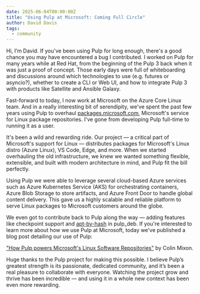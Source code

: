 ```yaml
---
date: 2025-06-04T00:00:00Z
title: "Using Pulp at Microsoft: Coming Full Circle"
author: David Davis
tags:
  - community
---
```


Hi, I’m David. If you've been using Pulp for long enough, there's a good chance you may have
encountered a bug I contributed. I worked on Pulp for many years while at Red Hat, from the
beginning of the Pulp 3 back when it was just a proof of concept. Those early days were full of
whiteboarding and discussions around which technologies to use (e.g. futures or asyncio?), whether
to create a CLI or Web UI, and how to integrate Pulp 3 with products like Satellite and Ansible
Galaxy.

Fast-forward to today, I now work at Microsoft on the Azure Core Linux team. And in a really
interesting bit of serendipity, we've spent the past few years using Pulp to overhaul
[packages.microsoft.com](https://packages.microsoft.com), Microsoft's service for Linux package
repositories. I've gone from developing Pulp full-time to running it as a user.

<!-- more -->

It's been a wild and rewarding ride. Our project — a critical part of Microsoft's support for Linux
— distributes packages for Microsoft's Linux distro (Azure Linux), VS Code, Edge, and more.
When we started overhauling the old infrastructure, we knew we wanted something flexible,
extensible, and built with modern architecture in mind, and Pulp fit the bill perfectly.

Using Pulp we were able to leverage several cloud-based Azure services such as Azure Kubernetes
Service (AKS) for orchestrating containers, Azure Blob Storage to store artifacts, and Azure Front
Door to handle global content delivery. This gave us a highly scalable and reliable platform to
serve Linux packages to Microsoft customers around the globe.

We even got to contribute back to Pulp along the way — adding features like checkpoint support and
[apt-by-hash](https://wiki.ubuntu.com/AptByHash) in pulp_deb. If you're interested to learn more
about how we use Pulp at Microsoft, today we've published a blog post detailing our use of Pulp:

["How Pulp powers Microsoft's Linux Software
Repositories"](https://techcommunity.microsoft.com/blog/linuxandopensourceblog/how-pulp-powers-microsofts-linux-software-repositories/4420257)
by Colin Mixon.

Huge thanks to the Pulp project for making this possible. I believe Pulp’s greatest strength is its
passionate, dedicated community, and it’s been a real pleasure to collaborate with everyone.
Watching the project grow and thrive has been incredible — and using it in a whole new context has
been even more rewarding.
